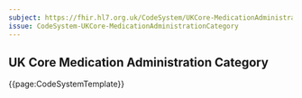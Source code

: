 ```yaml
---
subject: https://fhir.hl7.org.uk/CodeSystem/UKCore-MedicationAdministrationCategory
issue: CodeSystem-UKCore-MedicationAdministrationCategory
---
```

## UK Core Medication Administration Category

{{page:CodeSystemTemplate}}